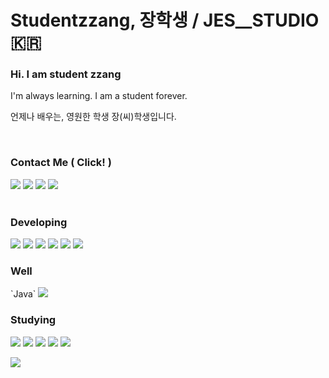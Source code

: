 # Studentzzang, 장학생 / JES__STUDIO 🇰🇷

<h3>Hi. I am student zzang</h3>
<p>I'm always learning. I am a student forever.</p>
<p>언제나 배우는, 영원한 학생 장(씨)학생입니다.</p> <br>
  
<h3>Contact Me ( Click! )</h3> 
<a href="https://steamcommunity.com/profiles/76561199671441944/games?tab=all"><img src="https://img.shields.io/badge/SteamWorks-071563?style=for-the-badge&logo=Steam&logoColor=FFFFFF"/></a>
<a href="https://www.instagram.com/zzangeszz/"><img src="https://img.shields.io/badge/Instagram-E4405F?style=for-the-badge&logo=Instagram&logoColor=FFFFFF"/></a>
<a href="https://velog.io/@jes/posts"><img src="https://img.shields.io/badge/Velog-20C997?style=for-the-badge&logo=Velog&logoColor=FFFFFF"/></a>
<a href="https://www.youtube.com/channel/UCG5vHeiRfUF7_v1OGZXzpTg"><img src="https://img.shields.io/badge/Youtube-FF0000?style=for-the-badge&logo=Youtube&logoColor=FFFFFF"/></a>
<br> <br>

<h3>Developing</h3>
<img src="https://img.shields.io/badge/Unity-000000?style=for-the-badge&logo=unity&logoColor=FFFFFF"/> <img src="https://img.shields.io/badge/Python-3776AB?style=for-the-badge&logo=Python&logoColor=FFFFFF"/>
<img src="https://img.shields.io/badge/Pandas-150458?style=for-the-badge&logo=Pandas&logoColor=FFFFFF"/>
<img src="https://img.shields.io/badge/HTML-E34F26?style=for-the-badge&logo=HTML5&logoColor=FFFFFF"/>
<img src="https://img.shields.io/badge/CSS-1572B6?style=for-the-badge&logo=CSS3&logoColor=FFFFFF"/>
<img src="https://img.shields.io/badge/JavaScript-F7DF1E?style=for-the-badge&logo=JavaScript&logoColor=FFFFFF"/> <br>

<h3>Well</h3>
`Java` <img src="https://img.shields.io/badge/C-A8B9CC?style=for-the-badge&logo=C&logoColor=FFFFFF"/> <br>

<h3>Studying</h3> 
<img src="https://img.shields.io/badge/MySQL-4479A1?style=for-the-badge&logo=MySQL&logoColor=FFFFFF"/>
<img src="https://img.shields.io/badge/Blender-E87D0D?style=for-the-badge&logo=Blender&logoColor=FFFFFF"/>
<img src="https://img.shields.io/badge/TenforFlow-FF6F00?style=for-the-badge&logo=TensorFlow&logoColor=FFFFFF"/>
<img src="https://img.shields.io/badge/React-61DAFB?style=for-the-badge&logo=React&logoColor=FFFFFF"/>
<img src="https://img.shields.io/badge/p5.js-ED225D?style=for-the-badge&logo=p5.js&logoColor=FFFFFF"/> <br>

![](https://github-readme-stats.vercel.app/api?username=studentzzang&theme=radical&hide_border=true&include_all_commits=false&count_private=false)

